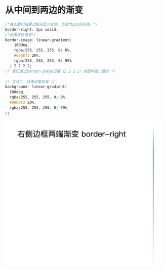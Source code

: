 # 从中间到两边的渐变

```css
/*首先我们设置边框只显示右侧，宽度为2px的实线。*/
border-right: 2px solid;
/*设置线性渐变*/
border-image: linear-gradient(
    180deg,
    rgba(255, 255, 255, 0) 0%,
    #00bbf2 20%,
    rgba(255, 255, 255, 0) 99%
  ) 2 2 2 2;
/* 我们通过border-image设置（2 2 2 2）对图片做了裁剪 */

/* 方法二：线条设置背景 */
background: linear-gradient(
  180deg,
  rgba(255, 255, 255, 0) 0%,
  #00bbf2 20%,
  rgba(255, 255, 255, 0) 99%
);
```

![alt text](./imgs/linear-gradient-border.png)
